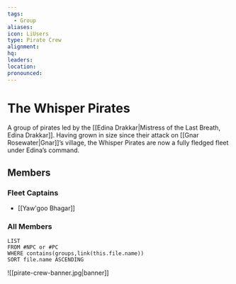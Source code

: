 ```yaml
---
tags:
  - Group
aliases: 
icon: LiUsers
type: Pirate Crew
alignment: 
hq: 
leaders: 
location: 
pronounced:
---
```


# The Whisper Pirates

A group of pirates led by the [[Edina Drakkar|Mistress of the Last Breath, Edina Drakkar]]. Having grown in size since their attack on [[Gnar Rosewater|Gnar]]’s village, the Whisper Pirates are now a fully fledged fleet under Edina’s command.

## Members

### Fleet Captains

- [[Yaw'goo Bhagar]]

### All Members

```dataview
LIST
FROM #NPC or #PC 
WHERE contains(groups,link(this.file.name))
SORT file.name ASCENDING
```
![[pirate-crew-banner.jpg|banner]]
